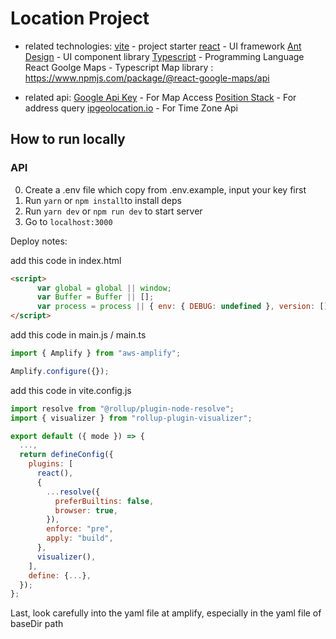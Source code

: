 # Location Project

- related technologies:
  <a href="https://vitejs.dev/guide/#scaffolding-your-first-vite-project">vite</a> - project starter
  <a href="https://reactjs.org/">react</a> - UI framework
  <a href="https://ant.design/">Ant Design</a> - UI component library
  <a href="https://www.typescriptlang.org/">Typescript</a> - Programming Language
  React Goolge Maps - Typescript Map library : https://www.npmjs.com/package/@react-google-maps/api

- related api:
  <a href="https://developers.google.com/maps/documentation/javascript/get-api-key">Google Api Key</a> - For Map Access
  <a href="https://positionstack.com/documentation">Position Stack</a> - For address query
  <a href="https://ipgeolocation.io/">ipgeolocation.io</a> - For Time Zone Api

## How to run locally

### API

0. Create a .env file which copy from .env.example, input your key first
1. Run `yarn` or `npm install`to install deps
2. Run `yarn dev` or `npm run dev` to start server
3. Go to `localhost:3000`

Deploy notes:

add this code in index.html

```html
<script>
      var global = global || window;
      var Buffer = Buffer || [];
      var process = process || { env: { DEBUG: undefined }, version: [] };
</script>
```
add this code in main.js / main.ts

```js
import { Amplify } from "aws-amplify";

Amplify.configure({});
```
add this code in vite.config.js

```js
import resolve from "@rollup/plugin-node-resolve";
import { visualizer } from "rollup-plugin-visualizer";

export default ({ mode }) => {
  ...,
  return defineConfig({
    plugins: [
      react(),
      {
        ...resolve({
          preferBuiltins: false,
          browser: true,
        }),
        enforce: "pre",
        apply: "build",
      },
      visualizer(),
    ],
    define: {...},
  });
};
```
Last, look carefully into the yaml file at amplify, especially in the yaml file of baseDir path
